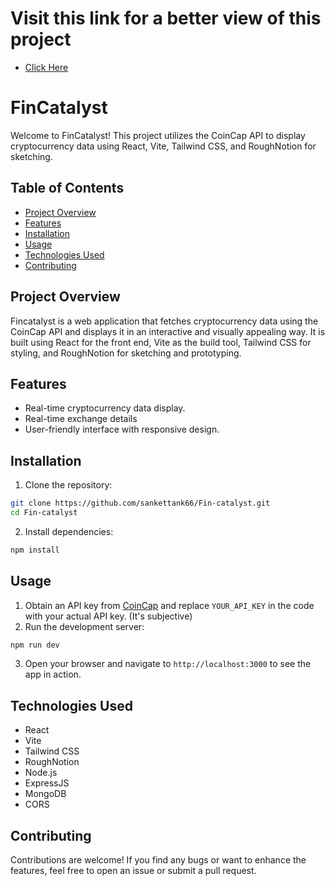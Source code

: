 # Visit this link for a better view of this project
- [Click Here](https://devfolio.co/projects/fincatalyst-e986)

# FinCatalyst

Welcome to FinCatalyst! This project utilizes the CoinCap API to display cryptocurrency data using React, Vite, Tailwind CSS, and RoughNotion for sketching.

## Table of Contents

- [Project Overview](#project-overview)
- [Features](#features)
- [Installation](#installation)
- [Usage](#usage)
- [Technologies Used](#technologies-used)
- [Contributing](#contributing)

## Project Overview

Fincatalyst is a web application that fetches cryptocurrency data using the CoinCap API and displays it in an interactive and visually appealing way. It is built using React for the front end, Vite as the build tool, Tailwind CSS for styling, and RoughNotion for sketching and prototyping.

## Features

- Real-time cryptocurrency data display.
- Real-time exchange details
- User-friendly interface with responsive design.


## Installation

1. Clone the repository:

```bash
git clone https://github.com/sankettank66/Fin-catalyst.git
cd Fin-catalyst
```

2. Install dependencies:

```bash
npm install
```

## Usage

1. Obtain an API key from [CoinCap](https://coincap.io/) and replace `YOUR_API_KEY` in the code with your actual API key.
(It's subjective)
2. Run the development server:

```bash
npm run dev
```

3. Open your browser and navigate to `http://localhost:3000` to see the app in action.

## Technologies Used

- React
- Vite
- Tailwind CSS
- RoughNotion
- Node.js
- ExpressJS
- MongoDB
- CORS

## Contributing

Contributions are welcome! If you find any bugs or want to enhance the features, feel free to open an issue or submit a pull request.

